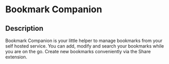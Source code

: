 # Bookmark Companion

## Description

Bookmark Companion is your little helper to manage bookmarks from your self hosted service.
You can add, modify and search your bookmarks while you are on the go. Create new bookmarks conveniently via the Share extension.

